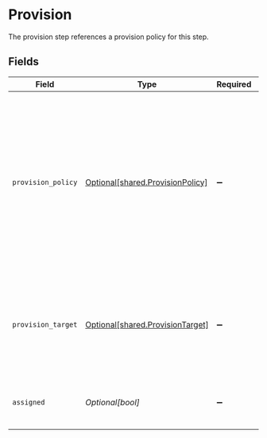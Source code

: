 # Provision

The provision step references a provision policy for this step.


## Fields

| Field                                                                                                                                                                                                                                 | Type                                                                                                                                                                                                                                  | Required                                                                                                                                                                                                                              | Description                                                                                                                                                                                                                           |
| ------------------------------------------------------------------------------------------------------------------------------------------------------------------------------------------------------------------------------------- | ------------------------------------------------------------------------------------------------------------------------------------------------------------------------------------------------------------------------------------- | ------------------------------------------------------------------------------------------------------------------------------------------------------------------------------------------------------------------------------------- | ------------------------------------------------------------------------------------------------------------------------------------------------------------------------------------------------------------------------------------- |
| `provision_policy`                                                                                                                                                                                                                    | [Optional[shared.ProvisionPolicy]](undefined/models/shared/provisionpolicy.md)                                                                                                                                                        | :heavy_minus_sign:                                                                                                                                                                                                                    | ProvisionPolicy is a oneOf that indicates how a provision step should be processed.<br/><br/>This message contains a oneof named typ. Only a single field of the following list may be set at a time:<br/>  - connector<br/>  - manual<br/>  - delegated<br/> |
| `provision_target`                                                                                                                                                                                                                    | [Optional[shared.ProvisionTarget]](undefined/models/shared/provisiontarget.md)                                                                                                                                                        | :heavy_minus_sign:                                                                                                                                                                                                                    | ProvisionTarget indicates the specific app, app entitlement, and if known, the app user and grant duration of this provision step                                                                                                     |
| `assigned`                                                                                                                                                                                                                            | *Optional[bool]*                                                                                                                                                                                                                      | :heavy_minus_sign:                                                                                                                                                                                                                    | A field indicating whether this step is assigned.                                                                                                                                                                                     |